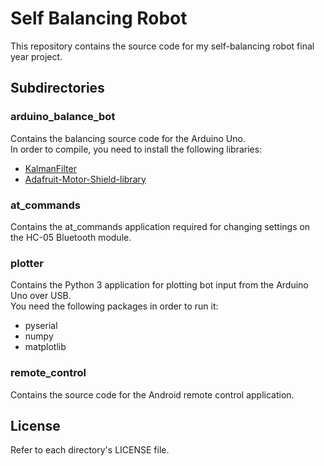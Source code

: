 # Self Balancing Robot

This repository contains the source code for my self-balancing robot final year project.

## Subdirectories

### arduino_balance_bot

Contains the balancing source code for the Arduino Uno.  
In order to compile, you need to install the following libraries:

- [KalmanFilter](https://github.com/TKJElectronics/KalmanFilter)
- [Adafruit-Motor-Shield-library](https://github.com/adafruit/Adafruit-Motor-Shield-library)

### at_commands

Contains the at_commands application required for changing settings on the HC-05 Bluetooth module.

### plotter

Contains the Python 3 application for plotting bot input from the Arduino Uno over USB.  
You need the following packages in order to run it:

- pyserial
- numpy
- matplotlib

### remote_control

Contains the source code for the Android remote control application.

## License

Refer to each directory's LICENSE file.
